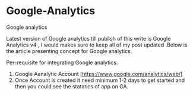 # Google-Analytics


Google analytics

Latest version of Google analytics till publish of this write is Google Analytics v4 , I would makes sure to keep all of my post updated .Below is the article presenting concept for Google analytics. 

Per-requisite for integrating Google analytics.

1. Google Aanalytic Account [https://www.google.com/analytics/web/]
2. Once Account is created it need minimum 1-2 days to get started and then you could see the statatics of app on GA.
 

